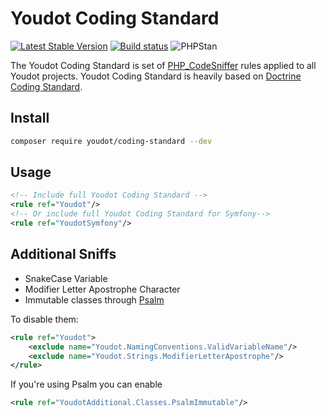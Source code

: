 # Youdot Coding Standard

[![Latest Stable Version](https://img.shields.io/packagist/v/youdot/coding-standard.svg?style=flat-square&colorB=007EC6)](https://packagist.org/packages/youdot/coding-standard)
[![Build status](https://img.shields.io/travis/Youdot/coding-standard-php/master.svg?label=travis&style=flat-square)](https://travis-ci.org/Youdot/coding-standard-php)
![PHPStan](https://img.shields.io/badge/style-level%207-brightgreen.svg?style=flat-square&label=phpstan)

The Youdot Coding Standard is set of [PHP_CodeSniffer](https://github.com/squizlabs/PHP_CodeSniffer) rules applied to all Youdot projects.
Youdot Coding Standard is heavily based on [Doctrine Coding Standard](https://github.com/doctrine/coding-standard).

## Install

```sh
composer require youdot/coding-standard --dev
```

## Usage

```xml
<!-- Include full Youdot Coding Standard -->
<rule ref="Youdot"/>
<!-- Or include full Youdot Coding Standard for Symfony-->
<rule ref="YoudotSymfony"/>
```

## Additional Sniffs

 - SnakeCase Variable
 - Modifier Letter Apostrophe Character
 - Immutable classes through [Psalm](https://psalm.dev/)

To disable them:

```xml
<rule ref="Youdot">
    <exclude name="Youdot.NamingConventions.ValidVariableName"/>
    <exclude name="Youdot.Strings.ModifierLetterApostrophe"/>
</rule>
```

If you're using Psalm you can enable
```xml
<rule ref="YoudotAdditional.Classes.PsalmImmutable"/>
```
